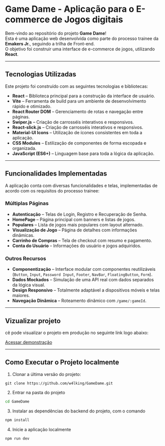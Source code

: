 # Game Dame - Aplicação para o E-commerce de Jogos digitais

Bem-vindo ao repositório do projeto **Game Dame**!  
Esta é uma aplicação web desenvolvida como parte do processo trainee da **Emakers Jr.**, seguindo a trilha de Front-end.  
O objetivo foi construir uma interface de e-commerce de jogos, utilizando **React**.

---

## Tecnologias Utilizadas
Este projeto foi construído com as seguintes tecnologias e bibliotecas:

- **React** – Biblioteca principal para a construção da interface de usuário.
- **Vite** – Ferramenta de build para um ambiente de desenvolvimento rápido e otimizado.
- **React Router DOM** – Gerenciamento de rotas e navegação entre páginas.
- **Swiper.js** – Criação de carrosséis interativos e responsivos.
- **React-slick.js** – Criação de carrosséis interativos e responsivos.
- **Material-UI Icons** – Utilização de ícones consistentes em toda a aplicação.
- **CSS Modules** – Estilização de componentes de forma escopada e organizada.
- **JavaScript (ES6+)** – Linguagem base para toda a lógica da aplicação.

---

## Funcionalidades Implementadas

A aplicação conta com diversas funcionalidades e telas, implementadas de acordo com os requisitos do processo trainee:



### Múltiplas Páginas

- **Autenticação** – Telas de Login, Registro e Recuperação de Senha.
- **HomePage** – Página principal com banners e listas de jogos.
- **Populares** – Lista de jogos mais populares com layout alternado.
- **Visualização de Jogo** – Página de detalhes com informações dinâmicas.
- **Carrinho de Compras** – Tela de checkout com resumo e pagamento.
- **Conta do Usuário** – Informações do usuário e jogos adquiridos.

### Outros Recursos

- **Componentização** – Interface modular com componentes reutilizáveis (`Button`, `Input`, `Password Input`, `Footer`, `NavBar`, `FloatingButton`, `Form`).
- **Dados Mockados** – Simulação de uma API real com dados separados da lógica visual.
- **Design Responsivo** – Totalmente adaptável a dispositivos móveis e telas maiores.
- **Navegação Dinâmica** – Roteamento dinâmico com `/game/:gameId`.

---

## Vizualizar projeto

cê pode visualizar o projeto em produção no seguinte link logo abaixo:

[Acessar demonstração](https://game-dame.vercel.app/)

---

## Como Executar o Projeto localmente

1. Clonar a última versão do projeto: 

```git clone https://github.com/w4lking/GameDame.git```

2. Entrar na pasta do projeto

```sh
cd GameDame
```

3. Instalar as dependências do backend do projeto, com o comando

```sh
npm install
```

4. Inicie a aplicação localmente

```sh
npm run dev
```


